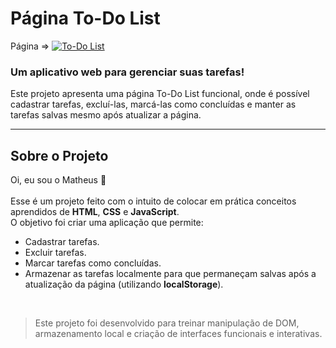 # Página To-Do List  

Página => [![To-Do List](https://img.shields.io/website-up-down-green-red/http/monip.org.svg)](https://th3uss.github.io/To-Do-List/)  

### Um aplicativo web para gerenciar suas tarefas!  

Este projeto apresenta uma página To-Do List funcional, onde é possível cadastrar tarefas, excluí-las, marcá-las como concluídas e manter as tarefas salvas mesmo após atualizar a página.  

<hr>  

## Sobre o Projeto  
Oi, eu sou o Matheus 👋<br>  
Esse é um projeto feito com o intuito de colocar em prática conceitos aprendidos de **HTML**, **CSS** e **JavaScript**.  
O objetivo foi criar uma aplicação que permite:  
- Cadastrar tarefas.  
- Excluir tarefas.  
- Marcar tarefas como concluídas.  
- Armazenar as tarefas localmente para que permaneçam salvas após a atualização da página (utilizando **localStorage**).  

<br>  

> Este projeto foi desenvolvido para treinar manipulação de DOM, armazenamento local e criação de interfaces funcionais e interativas.  

